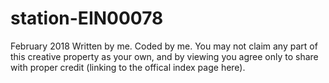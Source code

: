 # station-EIN00078
February 2018
Written by me. Coded by me. You may not claim any part of this creative property as your own, and by viewing you agree only to share with proper credit (linking to the offical index page here).
